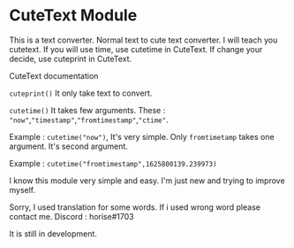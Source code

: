 # CuteText Module

This is a text converter. Normal text to cute text converter. I will teach you cutetext. If you will use time, use cutetime in CuteText. If change your decide, use cuteprint in CuteText.

CuteText documentation

`cuteprint()` It only take text to convert.

`cutetime()` It takes few arguments. These : `"now"`,`"timestamp"`,`"fromtimestamp"`,`"ctime"`. 

Example : `cutetime("now")`, It's very simple. Only `fromtimetamp` takes one argument. It's second argument. 

Example : `cutetime("fromtimestamp",1625800139.239973)` 

I know this module very simple and easy. I'm just new and trying to improve myself. 

Sorry, I used translation for some words. If i used wrong word please contact me. Discord : horise#1703


It is still in development.

